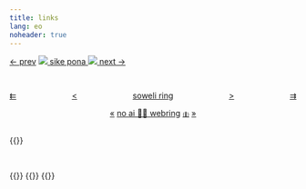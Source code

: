 ```yaml
---
title: links
lang: eo
noheader: true
---
```


<div id="sike-pona" style="width: 100%; height: 3rem;">
  <link rel="stylesheet" href="https://sike.pona.la/embed.css"/>
  <span id="left">
    <a href="https://sike.pona.la/jan/soko Sijeni/prev.html" id="prev">← prev</a>
    </span>
  <span id="mid"><a href="https://sike.pona.la">
    <img class="tokipona" src="https://sike.pona.la/assets/tokipona.svg"></img>
    sike pona
    <img class="tokipona" src="https://sike.pona.la/assets/tokipona.svg"></img>
  </a></span>
  <span id="right">
  <a href="https://sike.pona.la/jan/soko Sijeni/next.html" id="next">next →</a>
  </span>
</div>

<p id="soweliring" style="display: flex; justify-content: space-between; width: auto;"><a href="https://thedressedmolerat.github.io/webring?name=soko%20Sijeni&to=skipprevious">⇇</a> <a href="https://thedressedmolerat.github.io/webring?name=soko%20Sijeni&to=previous">&lt;</a> <a href="https://thedressedmolerat.github.io/webring">soweli ring</a> <a href="https://thedressedmolerat.github.io/webring?name=soko%20Sijeni&to=next">&gt;</a> <a href="https://thedressedmolerat.github.io/webring?name=soko%20Sijeni&to=skipnext">⇉</a></p>

<div style="text-align:center">
<a href="https://baccyflap.com/noai/?prv&s=nja" target="_top" title="previous">«</a>
<a href="https://baccyflap.com/noai" target="_blank">no ai &#x1f6ab;&#129302; webring</a>
<a style="font-size:60%" href="https://baccyflap.com/noai/?rnd" target="_top" title="random">(&#x1F3B2;)</a>
<a href="https://baccyflap.com/noai/?nxt&s=nja" target="_top" title="next">»</a>
</div> 

<br>

{{<buttons>}}

<br>

{{<john>}}
{{<john>}}
{{<john>}}
